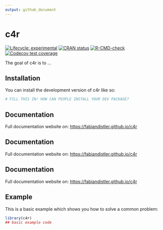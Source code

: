```yaml
---
output: github_document
---
```


<!-- README.md is generated from README.Rmd. Please edit that file -->



# c4r

<!-- badges: start -->
[![Lifecycle: experimental](https://img.shields.io/badge/lifecycle-experimental-orange.svg)](https://lifecycle.r-lib.org/articles/stages.html#experimental)
[![CRAN status](https://www.r-pkg.org/badges/version/c4r)](https://CRAN.R-project.org/package=c4r)
[![R-CMD-check](https://github.com/fabiandistler/c4r/actions/workflows/R-CMD-check.yaml/badge.svg)](https://github.com/fabiandistler/c4r/actions/workflows/R-CMD-check.yaml)
[![Codecov test coverage](https://codecov.io/gh/fabiandistler/c4r/graph/badge.svg)](https://app.codecov.io/gh/fabiandistler/c4r)
<!-- badges: end -->

The goal of c4r is to ...

## Installation

You can install the development version of c4r like so:

``` r
# FILL THIS IN! HOW CAN PEOPLE INSTALL YOUR DEV PACKAGE?
```

## Documentation

Full documentation website on: https://fabiandistler.github.io/c4r

## Documentation

Full documentation website on: https://fabiandistler.github.io/c4r

## Documentation

Full documentation website on: https://fabiandistler.github.io/c4r

## Example

This is a basic example which shows you how to solve a common problem:


``` r
library(c4r)
## basic example code
```


